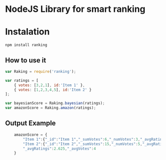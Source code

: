 # NodeJS Library for smart ranking

# Instalation

```
npm install ranking
```

## How to use it

```js
var Raking = require('ranking');

var ratings = [
    { votes: [3,2,1], id:'Item 1' },
    { votes: [1,2,3,4,5], id:'Item 2' }
];

var bayesianScore = Raking.bayesian(ratings);
var amazonScore = Raking.amazon(ratings);
```

## Output Example

```js
	amazonScore = {
		"Item 1":{"_id":"Item 1","_sumVotes":6,"_numVotes":3,"_avgRating":2,"score":2.3125},
		"Item 2":{"_id":"Item 2","_sumVotes":15,"_numVotes":5,"_avgRating":3,"score":2.859375},
		"_avgRatings":2.625,"_avgVotes":4
	}
```
